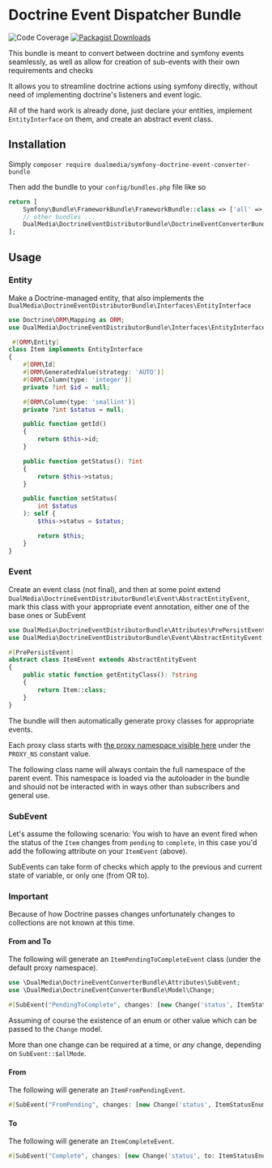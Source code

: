# Doctrine Event Dispatcher Bundle

![Code Coverage](https://camo.githubusercontent.com/8c984abde97874f33a346711794b5da4c2af2e195655e4d6b2816f06c9f2a496/68747470733a2f2f696d672e736869656c64732e696f2f62616467652f436f6465253230436f7665726167652d36392532352d79656c6c6f773f7374796c653d666c6174)
[![Packagist Downloads](https://img.shields.io/packagist/dt/dualmedia/symfony-doctrine-event-converter-bundle)](https://packagist.org/packages/dualmedia/symfony-doctrine-event-converter-bundle)

This bundle is meant to convert between doctrine and symfony events seamlessly, as well as allow for creation of sub-events with their own requirements and checks

It allows you to streamline doctrine actions using symfony directly, without need of implementing doctrine's listeners and event logic.

All of the hard work is already done, just declare your entities, implement `EntityInterface` on them, and create an abstract event class.

## Installation

Simply `composer require dualmedia/symfony-doctrine-event-converter-bundle`

Then add the bundle to your `config/bundles.php` file like so

```php
return [
    Symfony\Bundle\FrameworkBundle\FrameworkBundle::class => ['all' => true],
    // other bundles ...
    DualMedia\DoctrineEventDistributorBundle\DoctrineEventConverterBundle::class => ['all' => true],
];
```

## Usage

### Entity
Make a Doctrine-managed entity, that also implements the `DualMedia\DoctrineEventDistributorBundle\Interfaces\EntityInterface`

```php
use Doctrine\ORM\Mapping as ORM;
use DualMedia\DoctrineEventDistributorBundle\Interfaces\EntityInterface;

 #[ORM\Entity]
class Item implements EntityInterface
{
    #[ORM\Id]
    #[ORM\GeneratedValue(strategy: 'AUTO')]
    #[ORM\Column(type: 'integer')]
    private ?int $id = null;

    #[ORM\Column(type: 'smallint')]
    private ?int $status = null;

    public function getId()
    {
        return $this->id;
    }

    public function getStatus(): ?int
    {
        return $this->status;
    }

    public function setStatus(
        int $status
    ): self {
        $this->status = $status;

        return $this;
    }
}
```

### Event
Create an event class (not final), and then at some point extend `DualMedia\DoctrineEventDistributorBundle\Event\AbstractEntityEvent`, 
mark this class with your appropriate event annotation, either one of the base ones or SubEvent

```php
use DualMedia\DoctrineEventDistributorBundle\Attributes\PrePersistEvent;
use DualMedia\DoctrineEventDistributorBundle\Event\AbstractEntityEvent;

#[PrePersistEvent]
abstract class ItemEvent extends AbstractEntityEvent
{
    public static function getEntityClass(): ?string
    {
        return Item::class;
    }
}
```

The bundle will then automatically generate proxy classes for appropriate events.

Each proxy class starts with [the proxy namespace visible here](src/Proxy/Generator.php) under the `PROXY_NS` constant value.

The following class name will always contain the full namespace of the parent event. This namespace is loaded via the autoloader in the bundle and should not be interacted with in ways other than subscribers and general use.

### SubEvent

Let's assume the following scenario: You wish to have an event fired when the status of the `Item` changes from `pending` to `complete`,
in this case you'd add the following attribute on your `ItemEvent` (above).

SubEvents can take form of checks which apply to the previous and current state of variable, or only one (from OR to).

### Important

Because of how Doctrine passes changes unfortunately changes to collections are not known at this time.

#### From and To

The following will generate an `ItemPendingToCompleteEvent` class (under the default proxy namespace).

```php
use \DualMedia\DoctrineEventConverterBundle\Attributes\SubEvent;
use \DualMedia\DoctrineEventConverterBundle\Model\Change;

#[SubEvent("PendingToComplete", changes: [new Change('status', ItemStatusEnum::Pending, ItemStatusEnum::Complete)])]
```

Assuming of course the existence of an enum or other value which can be passed to the `Change` model.

More than one change can be required at a time, or _any_ change, depending on `SubEvent::$allMode`.

#### From

The following will generate an `ItemFromPendingEvent`.

```php
#[SubEvent("FromPending", changes: [new Change('status', ItemStatusEnum::Pending)])]
```

#### To

The following will generate an `ItemCompleteEvent`.

```php
#[SubEvent("Complete", changes: [new Change('status', to: ItemStatusEnum::Complete)])]
```
